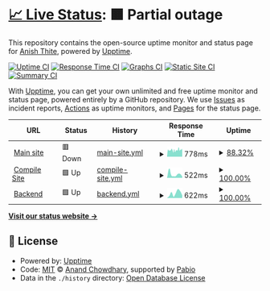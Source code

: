 # [📈 Live Status](https://demo.upptime.js.org): <!--live status--> **🟧 Partial outage**

This repository contains the open-source uptime monitor and status page for [Anish Thite](anishthite.github.io), powered by [Upptime](https://github.com/upptime/upptime).

[![Uptime CI](https://github.com/anishthite/sitebrew-uptime/workflows/Uptime%20CI/badge.svg)](https://github.com/anishthite/sitebrew-uptime/actions?query=workflow%3A%22Uptime+CI%22)
[![Response Time CI](https://github.com/anishthite/sitebrew-uptime/workflows/Response%20Time%20CI/badge.svg)](https://github.com/anishthite/sitebrew-uptime/actions?query=workflow%3A%22Response+Time+CI%22)
[![Graphs CI](https://github.com/anishthite/sitebrew-uptime/workflows/Graphs%20CI/badge.svg)](https://github.com/anishthite/sitebrew-uptime/actions?query=workflow%3A%22Graphs+CI%22)
[![Static Site CI](https://github.com/anishthite/sitebrew-uptime/workflows/Static%20Site%20CI/badge.svg)](https://github.com/anishthite/sitebrew-uptime/actions?query=workflow%3A%22Static+Site+CI%22)
[![Summary CI](https://github.com/anishthite/sitebrew-uptime/workflows/Summary%20CI/badge.svg)](https://github.com/anishthite/sitebrew-uptime/actions?query=workflow%3A%22Summary+CI%22)

With [Upptime](https://upptime.js.org), you can get your own unlimited and free uptime monitor and status page, powered entirely by a GitHub repository. We use [Issues](https://github.com/anishthite/sitebrew-uptime/issues) as incident reports, [Actions](https://github.com/anishthite/sitebrew-uptime/actions) as uptime monitors, and [Pages](https://demo.upptime.js.org) for the status page.

<!--start: status pages-->
<!-- This summary is generated by Upptime (https://github.com/upptime/upptime) -->
<!-- Do not edit this manually, your changes will be overwritten -->
<!-- prettier-ignore -->
| URL | Status | History | Response Time | Uptime |
| --- | ------ | ------- | ------------- | ------ |
| <img alt="" src="https://icons.duckduckgo.com/ip3/sitebrew.ai.ico" height="13"> [Main site](https://sitebrew.ai) | 🟥 Down | [main-site.yml](https://github.com/anishthite/sitebrew-uptime/commits/HEAD/history/main-site.yml) | <details><summary><img alt="Response time graph" src="./graphs/main-site/response-time-week.png" height="20"> 778ms</summary><br><a href="https://demo.upptime.js.org/history/main-site"><img alt="Response time 925" src="https://img.shields.io/endpoint?url=https%3A%2F%2Fraw.githubusercontent.com%2Fanishthite%2Fsitebrew-uptime%2FHEAD%2Fapi%2Fmain-site%2Fresponse-time.json"></a><br><a href="https://demo.upptime.js.org/history/main-site"><img alt="24-hour response time 839" src="https://img.shields.io/endpoint?url=https%3A%2F%2Fraw.githubusercontent.com%2Fanishthite%2Fsitebrew-uptime%2FHEAD%2Fapi%2Fmain-site%2Fresponse-time-day.json"></a><br><a href="https://demo.upptime.js.org/history/main-site"><img alt="7-day response time 778" src="https://img.shields.io/endpoint?url=https%3A%2F%2Fraw.githubusercontent.com%2Fanishthite%2Fsitebrew-uptime%2FHEAD%2Fapi%2Fmain-site%2Fresponse-time-week.json"></a><br><a href="https://demo.upptime.js.org/history/main-site"><img alt="30-day response time 969" src="https://img.shields.io/endpoint?url=https%3A%2F%2Fraw.githubusercontent.com%2Fanishthite%2Fsitebrew-uptime%2FHEAD%2Fapi%2Fmain-site%2Fresponse-time-month.json"></a><br><a href="https://demo.upptime.js.org/history/main-site"><img alt="1-year response time 925" src="https://img.shields.io/endpoint?url=https%3A%2F%2Fraw.githubusercontent.com%2Fanishthite%2Fsitebrew-uptime%2FHEAD%2Fapi%2Fmain-site%2Fresponse-time-year.json"></a></details> | <details><summary><a href="https://demo.upptime.js.org/history/main-site">88.32%</a></summary><a href="https://demo.upptime.js.org/history/main-site"><img alt="All-time uptime 99.62%" src="https://img.shields.io/endpoint?url=https%3A%2F%2Fraw.githubusercontent.com%2Fanishthite%2Fsitebrew-uptime%2FHEAD%2Fapi%2Fmain-site%2Fuptime.json"></a><br><a href="https://demo.upptime.js.org/history/main-site"><img alt="24-hour uptime 98.29%" src="https://img.shields.io/endpoint?url=https%3A%2F%2Fraw.githubusercontent.com%2Fanishthite%2Fsitebrew-uptime%2FHEAD%2Fapi%2Fmain-site%2Fuptime-day.json"></a><br><a href="https://demo.upptime.js.org/history/main-site"><img alt="7-day uptime 88.32%" src="https://img.shields.io/endpoint?url=https%3A%2F%2Fraw.githubusercontent.com%2Fanishthite%2Fsitebrew-uptime%2FHEAD%2Fapi%2Fmain-site%2Fuptime-week.json"></a><br><a href="https://demo.upptime.js.org/history/main-site"><img alt="30-day uptime 97.07%" src="https://img.shields.io/endpoint?url=https%3A%2F%2Fraw.githubusercontent.com%2Fanishthite%2Fsitebrew-uptime%2FHEAD%2Fapi%2Fmain-site%2Fuptime-month.json"></a><br><a href="https://demo.upptime.js.org/history/main-site"><img alt="1-year uptime 99.62%" src="https://img.shields.io/endpoint?url=https%3A%2F%2Fraw.githubusercontent.com%2Fanishthite%2Fsitebrew-uptime%2FHEAD%2Fapi%2Fmain-site%2Fuptime-year.json"></a></details>
| <img alt="" src="https://icons.duckduckgo.com/ip3/compile.sitebrew.ai.ico" height="13"> [Compile Site](https://compile.sitebrew.ai) | 🟩 Up | [compile-site.yml](https://github.com/anishthite/sitebrew-uptime/commits/HEAD/history/compile-site.yml) | <details><summary><img alt="Response time graph" src="./graphs/compile-site/response-time-week.png" height="20"> 522ms</summary><br><a href="https://demo.upptime.js.org/history/compile-site"><img alt="Response time 311" src="https://img.shields.io/endpoint?url=https%3A%2F%2Fraw.githubusercontent.com%2Fanishthite%2Fsitebrew-uptime%2FHEAD%2Fapi%2Fcompile-site%2Fresponse-time.json"></a><br><a href="https://demo.upptime.js.org/history/compile-site"><img alt="24-hour response time 192" src="https://img.shields.io/endpoint?url=https%3A%2F%2Fraw.githubusercontent.com%2Fanishthite%2Fsitebrew-uptime%2FHEAD%2Fapi%2Fcompile-site%2Fresponse-time-day.json"></a><br><a href="https://demo.upptime.js.org/history/compile-site"><img alt="7-day response time 522" src="https://img.shields.io/endpoint?url=https%3A%2F%2Fraw.githubusercontent.com%2Fanishthite%2Fsitebrew-uptime%2FHEAD%2Fapi%2Fcompile-site%2Fresponse-time-week.json"></a><br><a href="https://demo.upptime.js.org/history/compile-site"><img alt="30-day response time 364" src="https://img.shields.io/endpoint?url=https%3A%2F%2Fraw.githubusercontent.com%2Fanishthite%2Fsitebrew-uptime%2FHEAD%2Fapi%2Fcompile-site%2Fresponse-time-month.json"></a><br><a href="https://demo.upptime.js.org/history/compile-site"><img alt="1-year response time 311" src="https://img.shields.io/endpoint?url=https%3A%2F%2Fraw.githubusercontent.com%2Fanishthite%2Fsitebrew-uptime%2FHEAD%2Fapi%2Fcompile-site%2Fresponse-time-year.json"></a></details> | <details><summary><a href="https://demo.upptime.js.org/history/compile-site">100.00%</a></summary><a href="https://demo.upptime.js.org/history/compile-site"><img alt="All-time uptime 99.93%" src="https://img.shields.io/endpoint?url=https%3A%2F%2Fraw.githubusercontent.com%2Fanishthite%2Fsitebrew-uptime%2FHEAD%2Fapi%2Fcompile-site%2Fuptime.json"></a><br><a href="https://demo.upptime.js.org/history/compile-site"><img alt="24-hour uptime 100.00%" src="https://img.shields.io/endpoint?url=https%3A%2F%2Fraw.githubusercontent.com%2Fanishthite%2Fsitebrew-uptime%2FHEAD%2Fapi%2Fcompile-site%2Fuptime-day.json"></a><br><a href="https://demo.upptime.js.org/history/compile-site"><img alt="7-day uptime 100.00%" src="https://img.shields.io/endpoint?url=https%3A%2F%2Fraw.githubusercontent.com%2Fanishthite%2Fsitebrew-uptime%2FHEAD%2Fapi%2Fcompile-site%2Fuptime-week.json"></a><br><a href="https://demo.upptime.js.org/history/compile-site"><img alt="30-day uptime 100.00%" src="https://img.shields.io/endpoint?url=https%3A%2F%2Fraw.githubusercontent.com%2Fanishthite%2Fsitebrew-uptime%2FHEAD%2Fapi%2Fcompile-site%2Fuptime-month.json"></a><br><a href="https://demo.upptime.js.org/history/compile-site"><img alt="1-year uptime 99.93%" src="https://img.shields.io/endpoint?url=https%3A%2F%2Fraw.githubusercontent.com%2Fanishthite%2Fsitebrew-uptime%2FHEAD%2Fapi%2Fcompile-site%2Fuptime-year.json"></a></details>
| <img alt="" src="https://icons.duckduckgo.com/ip3/back.sitebrew.ai.ico" height="13"> [Backend](https://back.sitebrew.ai/health) | 🟩 Up | [backend.yml](https://github.com/anishthite/sitebrew-uptime/commits/HEAD/history/backend.yml) | <details><summary><img alt="Response time graph" src="./graphs/backend/response-time-week.png" height="20"> 622ms</summary><br><a href="https://demo.upptime.js.org/history/backend"><img alt="Response time 508" src="https://img.shields.io/endpoint?url=https%3A%2F%2Fraw.githubusercontent.com%2Fanishthite%2Fsitebrew-uptime%2FHEAD%2Fapi%2Fbackend%2Fresponse-time.json"></a><br><a href="https://demo.upptime.js.org/history/backend"><img alt="24-hour response time 357" src="https://img.shields.io/endpoint?url=https%3A%2F%2Fraw.githubusercontent.com%2Fanishthite%2Fsitebrew-uptime%2FHEAD%2Fapi%2Fbackend%2Fresponse-time-day.json"></a><br><a href="https://demo.upptime.js.org/history/backend"><img alt="7-day response time 622" src="https://img.shields.io/endpoint?url=https%3A%2F%2Fraw.githubusercontent.com%2Fanishthite%2Fsitebrew-uptime%2FHEAD%2Fapi%2Fbackend%2Fresponse-time-week.json"></a><br><a href="https://demo.upptime.js.org/history/backend"><img alt="30-day response time 508" src="https://img.shields.io/endpoint?url=https%3A%2F%2Fraw.githubusercontent.com%2Fanishthite%2Fsitebrew-uptime%2FHEAD%2Fapi%2Fbackend%2Fresponse-time-month.json"></a><br><a href="https://demo.upptime.js.org/history/backend"><img alt="1-year response time 508" src="https://img.shields.io/endpoint?url=https%3A%2F%2Fraw.githubusercontent.com%2Fanishthite%2Fsitebrew-uptime%2FHEAD%2Fapi%2Fbackend%2Fresponse-time-year.json"></a></details> | <details><summary><a href="https://demo.upptime.js.org/history/backend">100.00%</a></summary><a href="https://demo.upptime.js.org/history/backend"><img alt="All-time uptime 100.00%" src="https://img.shields.io/endpoint?url=https%3A%2F%2Fraw.githubusercontent.com%2Fanishthite%2Fsitebrew-uptime%2FHEAD%2Fapi%2Fbackend%2Fuptime.json"></a><br><a href="https://demo.upptime.js.org/history/backend"><img alt="24-hour uptime 100.00%" src="https://img.shields.io/endpoint?url=https%3A%2F%2Fraw.githubusercontent.com%2Fanishthite%2Fsitebrew-uptime%2FHEAD%2Fapi%2Fbackend%2Fuptime-day.json"></a><br><a href="https://demo.upptime.js.org/history/backend"><img alt="7-day uptime 100.00%" src="https://img.shields.io/endpoint?url=https%3A%2F%2Fraw.githubusercontent.com%2Fanishthite%2Fsitebrew-uptime%2FHEAD%2Fapi%2Fbackend%2Fuptime-week.json"></a><br><a href="https://demo.upptime.js.org/history/backend"><img alt="30-day uptime 100.00%" src="https://img.shields.io/endpoint?url=https%3A%2F%2Fraw.githubusercontent.com%2Fanishthite%2Fsitebrew-uptime%2FHEAD%2Fapi%2Fbackend%2Fuptime-month.json"></a><br><a href="https://demo.upptime.js.org/history/backend"><img alt="1-year uptime 100.00%" src="https://img.shields.io/endpoint?url=https%3A%2F%2Fraw.githubusercontent.com%2Fanishthite%2Fsitebrew-uptime%2FHEAD%2Fapi%2Fbackend%2Fuptime-year.json"></a></details>

<!--end: status pages-->

[**Visit our status website →**](https://demo.upptime.js.org)

## 📄 License

- Powered by: [Upptime](https://github.com/upptime/upptime)
- Code: [MIT](./LICENSE) © [Anand Chowdhary](https://anandchowdhary.com), supported by [Pabio](https://pabio.com)
- Data in the `./history` directory: [Open Database License](https://opendatacommons.org/licenses/odbl/1-0/)
